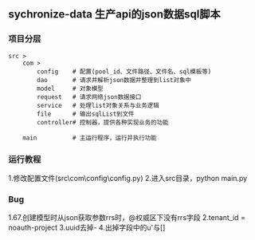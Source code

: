 ## sychronize-data 生产api的json数据sql脚本

### 项目分层
```
src >
    com >
        config    # 配置(pool_id、文件路径、文件名、sql模板等)
        dao       # 请求并解析json数据并整理到list对象中
        model     # 对象模型
        request   # 请求网络json数据接口
        service   # 处理list对象关系与业务逻辑
        file      # 输出sqlList到文件
        controller# 控制器，提供各种实现业务的功能
        
    main          # 主运行程序，运行并执行功能
```

### 运行教程
1.修改配置文件(src\com\config\config.py)
2.进入src目录，python main.py

### Bug
1.67.创建模型时从json获取参数rrs时，@权威区下没有rrs字段
2.tenant_id = noauth-project
3.uuid去掉-
4.出掉字段中的u'与[]
